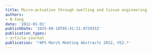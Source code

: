 ```yaml
---
title: Micro-actuation through swelling and tissue engineering
authors:
- N Fang
date: '2012-01-01'
publishDate: '2025-09-18T05:41:21.972935Z'
publication_types:
- article-journal
publication: '*APS March Meeting Abstracts 2012, V52.*'
---
```

